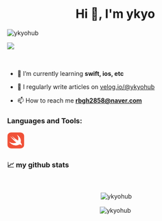 <h1 align="center">Hi 👋, I'm ykyo</h1>
<p align="left"> <img src="https://komarev.com/ghpvc/?username=ykyohub&label=Profile%20views&color=0e75b6&style=flat" alt="ykyohub" /> </p>
<a href="https://hits.seeyoufarm.com"><img src="https://hits.seeyoufarm.com/api/count/incr/badge.svg?url=https%3A%2F%2Fgithub.com%2Fykyohub&count_bg=%23464744&title_bg=%23000000&icon=apple.svg&icon_color=%23E7E7E7&title=hits&edge_flat=false"/></a>
<p align="left"> <a href="https://twitter.com/" target="blank"><img src="https://img.shields.io/twitter/follow/?logo=twitter&style=for-the-badge" alt="" /></a> </p>

- 🌱 I’m currently learning **swift, ios, etc**

- 📝 I regularly write articles on [velog.io/@ykyohub](https://velog.io/@ykyohub)

- 📫 How to reach me **rbgh2858@naver.com**


<h3 align="left">Languages and Tools:</h3>
<p align="left"> <a href="https://developer.apple.com/swift/" target="_blank" rel="noreferrer"> <img src="https://raw.githubusercontent.com/devicons/devicon/master/icons/swift/swift-original.svg" alt="swift" width="40" height="40"/> </a> </p>

<h3 align="left">📈 my github stats</h3>
<br />

<p  align="center">&nbsp;<img align="center" src="https://github-readme-stats.vercel.app/api?username=ykyohub&show_icons=true&theme=gotham&locale=en" alt="ykyohub" /></p>

<p  align="center"><img align="center" src="https://github-readme-streak-stats.herokuapp.com/?user=ykyohub&theme=gotham" alt="ykyohub" /></p>
